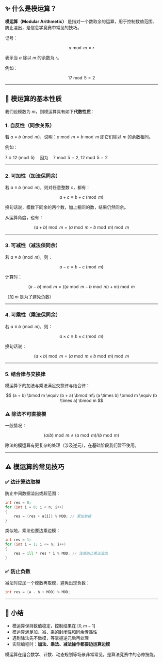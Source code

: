 
## ✨ 什么是模运算？

**模运算（Modular Arithmetic）** 是指对一个数取余的运算，用于控制数值范围、防止溢出，是信息学竞赛中常见的技巧。

记号：

$$
a \bmod m = r
$$

表示当 $a$ 除以 $m$ 的余数为 $r$。

例如：

$$
17 \bmod 5 = 2
$$


---

## 🧩 模运算的基本性质

我们设模数为 $m$，则模运算具有如下**代数性质**：

### 1. **自反性（同余关系）**

若 $a \equiv b \pmod{m}$，说明：$a \bmod m = b \bmod m$ 即它们除以 $m$ 的余数相同。

例如：

$7 \equiv 12 \pmod{5} \quad\text{因为}\quad 7 \bmod 5 = 2,\; 12 \bmod 5 = 2$

---


### 2. **可加性（加法保同余）**

若 $a \equiv b \pmod{m}$，则对任意整数 $c$，都有：

$$
a + c \equiv b + c \pmod{m}
$$

换句话说，模数下同余的两个数，加上相同的数，结果仍然同余。

从运算角度，也有：

$$
(a + b) \bmod m = (a \bmod m + b \bmod m) \bmod m
$$

---

### 3. **可减性（减法保同余）**

若 $a \equiv b \pmod{m}$，则：

$$
a - c \equiv b - c \pmod{m}
$$

计算时：

$$
(a - b) \bmod m = ((a \bmod m - b \bmod m) + m) \bmod m
$$


（加 $m$ 是为了避免负数）


---

### 4. **可乘性（乘法保同余）**

若 $a \equiv b \pmod{m}$，则：

$$
a \times c \equiv b \times c \pmod{m}
$$

换句话说：

$$
(a \times b) \bmod m = (a \bmod m \times b \bmod m) \bmod m
$$

---

### 5. **结合律与交换律**

模运算下的加法与乘法满足交换律与结合律：

$$
(a + b) \bmod m \equiv (b + a) \bmod m\\
(a \times b) \bmod m \equiv (b \times a) \bmod m
$$

### ⚠️ 除法不可直接模

一般情况：

$$
(a / b) \bmod m \ne (a \bmod m) / (b \bmod m)
$$

除法的模运算有更复杂的处理（涉及逆元），在基础阶段我们暂不使用。

---

## ⚠️ 模运算的常见技巧

### ✅ 边计算边取模

防止中间数据溢出或超范围：

```cpp
int res = 0;
for (int i = 0; i < n; i++) 
{
    res = (res + a[i]) % MOD; // 累加取模
}
```

类似地，乘法也要边乘边模：

```cpp
int res = 1;
for (int i = 1; i <= n; i++) 
{
    res = 1ll * res * i % MOD; // 注意防止乘法溢出
}
```

### ✅ 防止负数

减法时应加一个模数再取模，避免出现负数：

```cpp
int res = (a - b + MOD) % MOD;
```

---

## 📌 小结

* 模运算保持数值稳定，控制结果在 $[0, m - 1]$
* 模运算满足加、减、乘的封闭性和同余传递性
* 遇到除法先不做模，等掌握逆元后再处理
* 实际编程时：**加法、乘法、减法操作都要边运算边模**

模运算在组合数学、计数、动态规划等场景非常常见，是算法竞赛中的必修技能。

